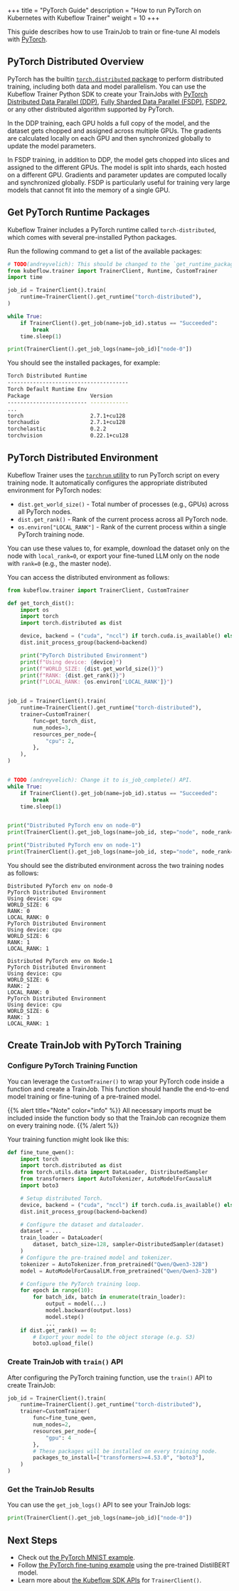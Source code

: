 +++
title = "PyTorch Guide"
description = "How to run PyTorch on Kubernetes with Kubeflow Trainer"
weight = 10
+++

This guide describes how to use TrainJob to train or fine-tune AI models with [PyTorch](https://pytorch.org/).

## PyTorch Distributed Overview

PyTorch has the builtin [`torch.distributed` package](https://docs.pytorch.org/docs/stable/distributed.html)
to perform distributed training, including both data and model parallelism. You can use the Kubeflow
Trainer Python SDK to create your TrainJobs with
[PyTorch Distributed Data Parallel (DDP)](https://docs.pytorch.org/tutorials/intermediate/ddp_tutorial.html),
[Fully Sharded Data Parallel (FSDP)](https://docs.pytorch.org/docs/stable/fsdp.html),
[FSDP2](https://docs.pytorch.org/tutorials/intermediate/FSDP_tutorial.html),
or any other distributed algorithm supported by PyTorch.

In the DDP training, each GPU holds a full copy of the model, and the dataset gets chopped and assigned
across multiple GPUs. The gradients are calculated locally on each GPU and then synchronized globally
to update the model parameters.

In FSDP training, in addition to DDP, the model gets chopped into slices and assigned to the
different GPUs. The model is split into shards, each hosted on a different GPU. Gradients and
parameter updates are computed locally and synchronized globally. FSDP is particularly useful for
training very large models that cannot fit into the memory of a single GPU.

## Get PyTorch Runtime Packages

Kubeflow Trainer includes a PyTorch runtime called `torch-distributed`, which comes with several
pre-installed Python packages.

Run the following command to get a list of the available packages:

```py
# TODO(andreyvelich): This should be changed to the `get_runtime_packages()` API.
from kubeflow.trainer import TrainerClient, Runtime, CustomTrainer
import time

job_id = TrainerClient().train(
    runtime=TrainerClient().get_runtime("torch-distributed"),
)

while True:
    if TrainerClient().get_job(name=job_id).status == "Succeeded":
        break
    time.sleep(1)

print(TrainerClient().get_job_logs(name=job_id)["node-0"])
```

You should see the installed packages, for example:

```sh
Torch Distributed Runtime
--------------------------------------
Torch Default Runtime Env
Package                   Version
------------------------- ------------
...
torch                     2.7.1+cu128
torchaudio                2.7.1+cu128
torchelastic              0.2.2
torchvision               0.22.1+cu128
```

## PyTorch Distributed Environment

Kubeflow Trainer uses the [`torchrun` utility](https://docs.pytorch.org/docs/stable/elastic/run.html)
to run PyTorch script on every training node. It automatically configures the appropriate distributed
environment for PyTorch nodes:

- `dist.get_world_size()` - Total number of processes (e.g., GPUs) across all PyTorch nodes.
- `dist.get_rank()` - Rank of the current process across all PyTorch node.
- `os.environ["LOCAL_RANK"]` - Rank of the current process within a single PyTorch training node.

You can use these values to, for example, download the dataset only on the node with `local_rank=0`,
or export your fine-tuned LLM only on the node with `rank=0` (e.g., the master node).

You can access the distributed environment as follows:

```py
from kubeflow.trainer import TrainerClient, CustomTrainer

def get_torch_dist():
    import os
    import torch
    import torch.distributed as dist

    device, backend = ("cuda", "nccl") if torch.cuda.is_available() else ("cpu", "gloo")
    dist.init_process_group(backend=backend)

    print("PyTorch Distributed Environment")
    print(f"Using device: {device}")
    print(f"WORLD_SIZE: {dist.get_world_size()}")
    print(f"RANK: {dist.get_rank()}")
    print(f"LOCAL_RANK: {os.environ['LOCAL_RANK']}")


job_id = TrainerClient().train(
    runtime=TrainerClient().get_runtime("torch-distributed"),
    trainer=CustomTrainer(
        func=get_torch_dist,
        num_nodes=3,
        resources_per_node={
            "cpu": 2,
        },
    ),
)


# TODO (andreyvelich): Change it to is_job_complete() API.
while True:
    if TrainerClient().get_job(name=job_id).status == "Succeeded":
        break
    time.sleep(1)


print("Distributed PyTorch env on node-0")
print(TrainerClient().get_job_logs(name=job_id, step="node", node_rank=0)["node-0"])

print("Distributed PyTorch env on node-1")
print(TrainerClient().get_job_logs(name=job_id, step="node", node_rank=1)["node-1"])
```

You should see the distributed environment across the two training nodes as follows:

```shell
Distributed PyTorch env on node-0
PyTorch Distributed Environment
Using device: cpu
WORLD_SIZE: 6
RANK: 0
LOCAL_RANK: 0
PyTorch Distributed Environment
Using device: cpu
WORLD_SIZE: 6
RANK: 1
LOCAL_RANK: 1

Distributed PyTorch env on Node-1
PyTorch Distributed Environment
Using device: cpu
WORLD_SIZE: 6
RANK: 2
LOCAL_RANK: 0
PyTorch Distributed Environment
Using device: cpu
WORLD_SIZE: 6
RANK: 3
LOCAL_RANK: 1
```

## Create TrainJob with PyTorch Training

### Configure PyTorch Training Function

You can leverage the `CustomTrainer()` to wrap your PyTorch code inside a function and create a
TrainJob. This function should handle the end-to-end model training or fine-tuning of a
pre-trained model.

{{% alert title="Note" color="info" %}}
All necessary imports must be included inside the function body so that the TrainJob can recognize
them on every training node.
{{% /alert %}}

Your training function might look like this:

```py
def fine_tune_qwen():
    import torch
    import torch.distributed as dist
    from torch.utils.data import DataLoader, DistributedSampler
    from transformers import AutoTokenizer, AutoModelForCausalLM
    import boto3

    # Setup distributed Torch.
    device, backend = ("cuda", "nccl") if torch.cuda.is_available() else ("cpu", "gloo")
    dist.init_process_group(backend=backend)

    # Configure the dataset and dataloader.
    dataset = ...
    train_loader = DataLoader(
        dataset, batch_size=128, sampler=DistributedSampler(dataset)
    )
    # Configure the pre-trained model and tokenizer.
    tokenizer = AutoTokenizer.from_pretrained("Qwen/Qwen3-32B")
    model = AutoModelForCausalLM.from_pretrained("Qwen/Qwen3-32B")

    # Configure the PyTorch training loop.
    for epoch in range(10):
        for batch_idx, batch in enumerate(train_loader):
            output = model(...)
            model.backward(output.loss)
            model.step()
            ...
    if dist.get_rank() == 0:
        # Export your model to the object storage (e.g. S3)
        boto3.upload_file()
```

### Create TrainJob with `train()` API

After configuring the PyTorch training function, use the `train()` API to create TrainJob:

```python
job_id = TrainerClient().train(
    runtime=TrainerClient().get_runtime("torch-distributed"),
    trainer=CustomTrainer(
        func=fine_tune_qwen,
        num_nodes=2,
        resources_per_node={
            "gpu": 4
        },
        # These packages will be installed on every training node.
        packages_to_install=["transformers>=4.53.0", "boto3"],
    )
)
```

### Get the TrainJob Results

You can use the `get_job_logs()` API to see your TrainJob logs:

```py
print(TrainerClient().get_job_logs(name=job_id)["node-0"])
```

## Next Steps

- Check out [the PyTorch MNIST example](https://github.com/kubeflow/trainer/blob/master/examples/pytorch/image-classification/mnist.ipynb).
- Follow [the PyTorch fine-tuning example](https://github.com/kubeflow/trainer/blob/master/examples/pytorch/question-answering/fine-tune-distilbert.ipynb)
  using the pre-trained DistilBERT model.
- Learn more about [the Kubeflow SDK APIs](https://github.com/kubeflow/sdk/blob/main/python/kubeflow/trainer/api/trainer_client.py)
  for `TrainerClient()`.
